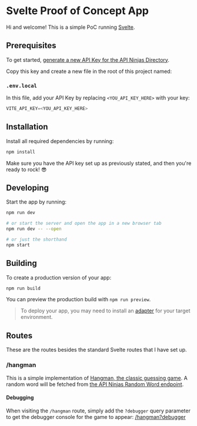 # Svelte Proof of Concept App

Hi and welcome! This is a simple PoC running [Svelte](https://svelte.dev/).

## Prerequisites

To get started, [generate a new API Key for the API Ninjas Directory](https://api-ninjas.com/profile).

Copy this key and create a new file in the root of this project named:

### `.env.local`

In this file, add your API Key by replacing `<YOU_API_KEY_HERE>` with your key:

```js
VITE_API_KEY=<YOU_API_KEY_HERE>
```

## Installation

Install all required dependencies by running:

```bash
npm install
```

Make sure you have the API key set up as previously stated, and then you're ready to rock! 😎

## Developing

Start the app by running:

```bash
npm run dev

# or start the server and open the app in a new browser tab
npm run dev -- --open

# or just the shorthand
npm start
```

## Building

To create a production version of your app:

```bash
npm run build
```

You can preview the production build with `npm run preview`.

> To deploy your app, you may need to install an [adapter](https://kit.svelte.dev/docs/adapters) for your target environment.

## Routes

These are the routes besides the standard Svelte routes that I have set up.

### /hangman

This is a simple implementation of [Hangman, the classic guessing game](<https://en.wikipedia.org/wiki/Hangman_(game)>). A random word will be fetched from [the API Ninjas Random Word endpoint](https://api-ninjas.com/api/randomword).

#### Debugging

When visiting the `/hangman` route, simply add the `?debugger` query parameter to get the debugger console for the game to appear: [/hangman?debugger](http://127.0.0.1:5173/hangman?debugger)

